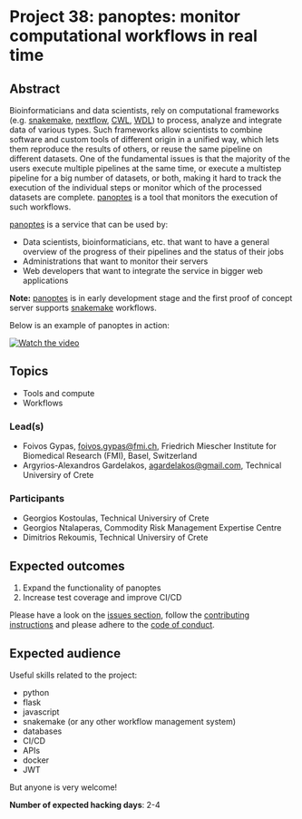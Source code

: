 # Project 38: panoptes: monitor computational workflows in real time

## Abstract

Bioinformaticians and data scientists, rely on computational frameworks (e.g. [snakemake](https://snakemake.readthedocs.io/en/stable/), [nextflow](https://www.nextflow.io/), [CWL](https://www.commonwl.org/), [WDL](https://software.broadinstitute.org/wdl/)) to process, analyze and integrate data of various types. Such frameworks allow scientists to combine software and custom tools of different origin in a unified way, which lets them reproduce the results of others, or reuse the same pipeline on different datasets. One of the fundamental issues is that the majority of the users execute multiple pipelines at the same time, or execute a multistep pipeline for a big number of datasets, or both, making it hard to track the execution of the individual steps or monitor which of the processed datasets are complete. [panoptes](https://github.com/panoptes-organization/panoptes) is a tool that monitors the execution of such workflows.

[panoptes](https://github.com/panoptes-organization/panoptes) is a service that can be used by:
- Data scientists, bioinformaticians, etc. that want to have a general overview of the progress of their pipelines and the status of their jobs
- Administrations that want to monitor their servers
- Web developers that want to integrate the service in bigger web applications

**Note:** [panoptes](https://github.com/panoptes-organization/panoptes) is in early development stage and the first proof of concept server supports [snakemake](https://snakemake.readthedocs.io/en/stable/) workflows.

Below is an example of panoptes in action:

[![Watch the video](https://img.youtube.com/vi/de-YSJmq_5s/hqdefault.jpg)](https://www.youtube.com/watch?v=de-YSJmq_5s)

## Topics

- Tools and compute
- Workflows

### Lead(s)

- Foivos Gypas, foivos.gypas@fmi.ch, Friedrich Miescher Institute for Biomedical Research (FMI), Basel, Switzerland
- Argyrios-Alexandros Gardelakos, agardelakos@gmail.com, Technical Universiry of Crete

### Participants

- Georgios Kostoulas, Technical Universiry of Crete
- Georgios Ntalaperas, Commodity Risk Management Expertise Centre
- Dimitrios Rekoumis, Technical Universiry of Crete

## Expected outcomes

1. Expand the functionality of panoptes
2. Increase test coverage and improve CI/CD

Please have a look on the [issues section](https://github.com/panoptes-organization/panoptes/issues), follow the [contributing instructions](https://github.com/panoptes-organization/panoptes/blob/master/CONTRIBUTING.md) and please adhere to the [code of conduct](https://github.com/panoptes-organization/panoptes/blob/master/CODE_OF_CONDUCT.md).

## Expected audience

Useful skills related to the project:
- python
- flask
- javascript
- snakemake (or any other workflow management system)
- databases
- CI/CD
- APIs
- docker
- JWT

But anyone is very welcome!

**Number of expected hacking days**: 2-4